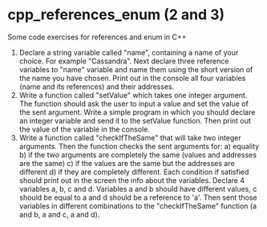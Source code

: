 # cpp_references_enum (2 and 3)
Some code exercises for references and enum in C++

1. Declare a string variable called "name", containing a name of your choice. For example "Cassandra". Next declare three reference variables to "name" variable and name them using the short version of the name you have chosen. Print out in the console all four variables (name and its references) and their addresses.
2. Write a function called "setValue" which takes one integer argument. The function should ask the user to input a value and set the value of the sent argument. Write a simple program in which you should declare an integer variable and send it to the setValue function. Then print out the value of the variable in the console.
3. Write a function called "checkIfTheSame" that will take two integer arguments. Then the function checks the sent arguments for:
   a) equality
   b) if the two arguments are completely the same (values and addresses are the same)
   c) if the values are the same but the addresses are different
   d) if they are completely different. 
Each condition if satisfied should print out in the screen the info about the variables. Declare 4 variables a, b, c and d. Variables a and b should have different values, c should be equal to a and d should be a reference to 'a'. Then sent those variables in different combinations to the "checkIfTheSame" function (a and b, a and c, a and d).
